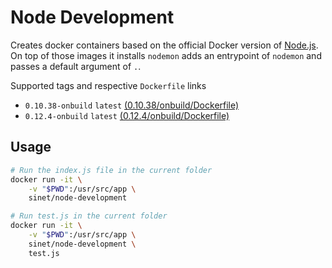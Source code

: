 # Node Development
Creates docker containers based on the official Docker version of [Node.js](https://registry.hub.docker.com/_/node). On top of those images it installs `nodemon` adds an entrypoint of `nodemon` and passes a default argument of `.`.

Supported tags and respective `Dockerfile` links

- `0.10.38-onbuild` `latest` [(0.10.38/onbuild/Dockerfile)](https://github.com/School-Improvement-Network/node-development/blob/master/0.10.38/onbuild/Dockerfile)
- `0.12.4-onbuild` `latest` [(0.12.4/onbuild/Dockerfile)](https://github.com/School-Improvement-Network/node-development/blob/master/0.12.4/onbuild/Dockerfile)

## Usage

```bash
# Run the index.js file in the current folder
docker run -it \
	-v "$PWD":/usr/src/app \
	sinet/node-development

# Run test.js in the current folder
docker run -it \
	-v "$PWD":/usr/src/app \
	sinet/node-development \
	test.js
```

